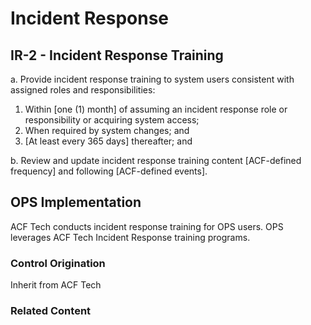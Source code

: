 # Incident Response
## IR-2 - Incident Response Training

a. Provide incident response training to system users consistent with assigned roles and responsibilities:

1. Within [one (1) month] of assuming an incident response role or responsibility or acquiring system access;
2. When required by system changes; and
3. [At least every 365 days] thereafter; and

b. Review and update incident response training content [ACF-defined frequency] and following [ACF-defined events].


## OPS Implementation

ACF Tech conducts incident response training for OPS users. OPS leverages ACF Tech Incident Response training programs.

### Control Origination

Inherit from ACF Tech

### Related Content
